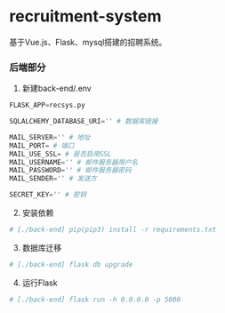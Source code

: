 # recruitment-system
基于Vue.js、Flask、mysql搭建的招聘系统。

### 后端部分

1. 新建back-end/.env

  ```python
  FLASK_APP=recsys.py
  
  SQLALCHEMY_DATABASE_URI='' # 数据库链接
  
  MAIL_SERVER='' # 地址
  MAIL_PORT= # 端口
  MAIL_USE_SSL= # 是否启用SSL
  MAIL_USERNAME='' # 邮件服务器用户名
  MAIL_PASSWORD='' # 邮件服务器密码
  MAIL_SENDER='' # 发送方
  
  SECRET_KEY='' # 密钥
  ```

2. 安装依赖

  ```python
  # [./back-end] pip(pip3) install -r requirements.txt
  ```

3. 数据库迁移

  ```python
  # [./back-end] flask db upgrade
  ```

4. 运行Flask

  ```python
  # [./back-end] flask run -h 0.0.0.0 -p 5000
  ```

  
